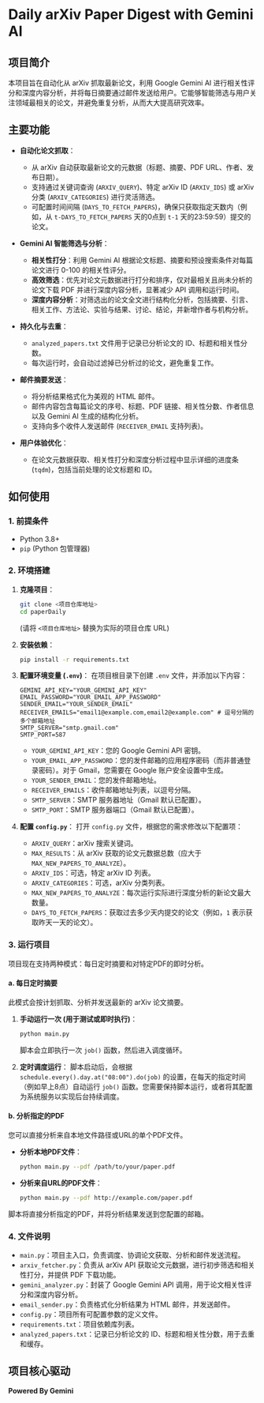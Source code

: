 # Daily arXiv Paper Digest with Gemini AI

## 项目简介
本项目旨在自动化从 arXiv 抓取最新论文，利用 Google Gemini AI 进行相关性评分和深度内容分析，并将每日摘要通过邮件发送给用户。它能够智能筛选与用户关注领域最相关的论文，并避免重复分析，从而大大提高研究效率。

## 主要功能

*   **自动化论文抓取**：
    *   从 arXiv 自动获取最新论文的元数据（标题、摘要、PDF URL、作者、发布日期）。
    *   支持通过关键词查询 (`ARXIV_QUERY`)、特定 arXiv ID (`ARXIV_IDS`) 或 arXiv 分类 (`ARXIV_CATEGORIES`) 进行灵活筛选。
    *   可配置时间间隔 (`DAYS_TO_FETCH_PAPERS`)，确保只获取指定天数内（例如，从 `t-DAYS_TO_FETCH_PAPERS` 天的0点到 `t-1` 天的23:59:59）提交的论文。

*   **Gemini AI 智能筛选与分析**：
    *   **相关性打分**：利用 Gemini AI 根据论文标题、摘要和预设搜索条件对每篇论文进行 0-100 的相关性评分。
    *   **高效筛选**：优先对论文元数据进行打分和排序，仅对最相关且尚未分析的论文下载 PDF 并进行深度内容分析，显著减少 API 调用和运行时间。
    *   **深度内容分析**：对筛选出的论文全文进行结构化分析，包括摘要、引言、相关工作、方法论、实验与结果、讨论、结论，并新增作者与机构分析。

*   **持久化与去重**：
    *   `analyzed_papers.txt` 文件用于记录已分析论文的 ID、标题和相关性分数。
    *   每次运行时，会自动过滤掉已分析过的论文，避免重复工作。

*   **邮件摘要发送**：
    *   将分析结果格式化为美观的 HTML 邮件。
    *   邮件内容包含每篇论文的序号、标题、PDF 链接、相关性分数、作者信息以及 Gemini AI 生成的结构化分析。
    *   支持向多个收件人发送邮件 (`RECEIVER_EMAIL` 支持列表)。

*   **用户体验优化**：
    *   在论文元数据获取、相关性打分和深度分析过程中显示详细的进度条 (`tqdm`)，包括当前处理的论文标题和 ID。

## 如何使用

### 1. 前提条件

*   Python 3.8+
*   `pip` (Python 包管理器)

### 2. 环境搭建

1.  **克隆项目**：
    ```bash
    git clone <项目仓库地址>
    cd paperDaily
    ```
    (请将 `<项目仓库地址>` 替换为实际的项目仓库 URL)

2.  **安装依赖**：
    ```bash
    pip install -r requirements.txt
    ```

3.  **配置环境变量 (`.env`)**：
    在项目根目录下创建 `.env` 文件，并添加以下内容：
    ```
    GEMINI_API_KEY="YOUR_GEMINI_API_KEY"
    EMAIL_PASSWORD="YOUR_EMAIL_APP_PASSWORD"
    SENDER_EMAIL="YOUR_SENDER_EMAIL"
    RECEIVER_EMAILS="email1@example.com,email2@example.com" # 逗号分隔的多个邮箱地址
    SMTP_SERVER="smtp.gmail.com"
    SMTP_PORT=587
    ```
    *   `YOUR_GEMINI_API_KEY`：您的 Google Gemini API 密钥。
    *   `YOUR_EMAIL_APP_PASSWORD`：您的发件邮箱的应用程序密码（而非普通登录密码）。对于 Gmail，您需要在 Google 账户安全设置中生成。
    *   `YOUR_SENDER_EMAIL`：您的发件邮箱地址。
    *   `RECEIVER_EMAILS`：收件邮箱地址列表，以逗号分隔。
    *   `SMTP_SERVER`：SMTP 服务器地址（Gmail 默认已配置）。
    *   `SMTP_PORT`：SMTP 服务器端口（Gmail 默认已配置）。

4.  **配置 `config.py`**：
    打开 `config.py` 文件，根据您的需求修改以下配置项：
    *   `ARXIV_QUERY`：arXiv 搜索关键词。
    *   `MAX_RESULTS`：从 arXiv 获取的论文元数据总数（应大于 `MAX_NEW_PAPERS_TO_ANALYZE`）。
    *   `ARXIV_IDS`：可选，特定 arXiv ID 列表。
    *   `ARXIV_CATEGORIES`：可选，arXiv 分类列表。
    *   `MAX_NEW_PAPERS_TO_ANALYZE`：每次运行实际进行深度分析的新论文最大数量。
    *   `DAYS_TO_FETCH_PAPERS`：获取过去多少天内提交的论文（例如，`1` 表示获取昨天一天的论文）。

### 3. 运行项目

项目现在支持两种模式：每日定时摘要和对特定PDF的即时分析。

#### a. 每日定时摘要

此模式会按计划抓取、分析并发送最新的 arXiv 论文摘要。

1.  **手动运行一次 (用于测试或即时执行)**：
    ```bash
    python main.py
    ```
    脚本会立即执行一次 `job()` 函数，然后进入调度循环。

2.  **定时调度运行**：
    脚本启动后，会根据 `schedule.every().day.at("08:00").do(job)` 的设置，在每天的指定时间（例如早上8点）自动运行 `job()` 函数。您需要保持脚本运行，或者将其配置为系统服务以实现后台持续调度。

#### b. 分析指定的PDF

您可以直接分析来自本地文件路径或URL的单个PDF文件。

*   **分析本地PDF文件**：
    ```bash
    python main.py --pdf /path/to/your/paper.pdf
    ```

*   **分析来自URL的PDF文件**：
    ```bash
    python main.py --pdf http://example.com/paper.pdf
    ```
脚本将直接分析指定的PDF，并将分析结果发送到您配置的邮箱。

### 4. 文件说明

*   `main.py`：项目主入口，负责调度、协调论文获取、分析和邮件发送流程。
*   `arxiv_fetcher.py`：负责从 arXiv API 获取论文元数据，进行初步筛选和相关性打分，并提供 PDF 下载功能。
*   `gemini_analyzer.py`：封装了 Google Gemini API 调用，用于论文相关性评分和深度内容分析。
*   `email_sender.py`：负责格式化分析结果为 HTML 邮件，并发送邮件。
*   `config.py`：项目所有可配置参数的定义文件。
*   `requirements.txt`：项目依赖库列表。
*   `analyzed_papers.txt`：记录已分析论文的 ID、标题和相关性分数，用于去重和缓存。

## 项目核心驱动
**Powered By Gemini**
